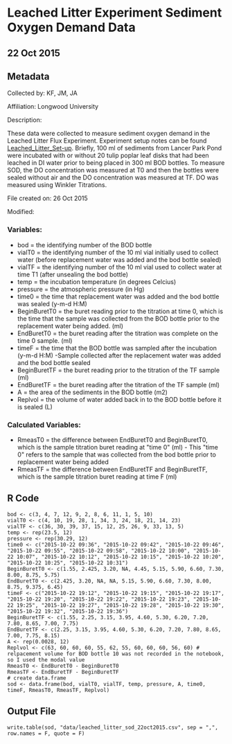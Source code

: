 # Leached Litter Experiment Sediment Oxygen Demand Data

## 22 Oct 2015

## Metadata

Collected by: KF, JM, JA 

Affiliation: Longwood University

Description: 

These data were collected to measure sediment oxygen demand in the Leached Litter Flux Experiment. Experiment setup notes can be found [Leached_Litter_Set-up](githuburl). Briefly, 100 ml of sediments from Lancer Park Pond were incubated with or without 20 tulip poplar leaf disks that had been leached in DI water prior to being placed in 300 ml BOD bottles. To measure SOD, the DO concentration was measured at T0 and then the bottles were sealed without air and the DO concentration was measured at TF.  DO was measured using Winkler Titrations.

File created on:  26 Oct 2015

Modified:



### Variables:

* bod = the identifying number of the BOD bottle
* vialT0 = the identifying number of the 10 ml vial initially used to collect water (before replacement water was added and the bod bottle sealed)
* vialTF = the identifying number of the 10 ml vial used to collect water at time T1 (after unsealing the bod bottle)
* temp = the incubation temperature (in degrees Celcius)
* pressure = the atmospheric pressure (in Hg)
* time0 = the time that replacement water was added and the bod bottle was sealed (y-m-d H:M)
* BeginBuretT0 = the buret reading prior to the titration at time 0, which is the time that the sample was collected from the BOD bottle prior to the replacement water being added. (ml)
* EndBuretT0 = the buret reading after the titration was complete on the time 0 sample. (ml)
* timeF = the time that the BOD bottle was sampled after the incubation (y-m-d H:M) -Sample collected after the replacement water was added and the bod bottle sealed
* BeginBuretTF = the buret reading prior to the titration of the TF sample (ml)
* EndBuretTF = the buret reading after the titration of the TF sample (ml)
* A = the area of the sediments in the BOD bottle (m2)
* Replvol = the volume of water added back in to the BOD bottle before it is sealed (L)

### Calculated Variables:

* RmeasT0 = the difference between EndBuretT0 and BeginBuretT0, which is the sample titration buret reading at "time 0" (ml) - This "time 0" refers to the sample that was collected from the bod bottle prior to replacement water being added
* RmeasTF = the difference between EndBuretTF and BeginBuretTF, which is the sample titration buret reading at time F (ml)

## R Code

    bod <- c(3, 4, 7, 12, 9, 2, 8, 6, 11, 1, 5, 10) 
    vialT0 <- c(4, 10, 19, 28, 1, 34, 3, 24, 18, 21, 14, 23)
    vialTF <- c(36, 30, 39, 37, 15, 12, 25, 26, 9, 33, 13, 5)
    temp <- rep(23.5, 12)
    pressure <- rep(30.29, 12) 
    time0 <- c("2015-10-22 09:36", "2015-10-22 09:42", "2015-10-22 09:46", "2015-10-22 09:55", "2015-10-22 09:58", "2015-10-22 10:00", "2015-10-22 10:07", "2015-10-22 10:12", "2015-10-22 10:15", "2015-10-22 10:20", "2015-10-22 10:25", "2015-10-22 10:31")  
    BeginBuretT0 <- c(1.55, 2.425, 3.20, NA, 4.45, 5.15, 5.90, 6.60, 7.30, 8.00, 8.75, 5.75)
    EndBuretT0 <- c(2.425, 3.20, NA, NA, 5.15, 5.90, 6.60, 7.30, 8.00, 8.75, 9.375, 6.45)
    timeF <- c("2015-10-22 19:12", "2015-10-22 19:15", "2015-10-22 19:17", "2015-10-22 19:20", "2015-10-22 19:22", "2015-10-22 19:23", "2015-10-22 19:25", "2015-10-22 19:27", "2015-10-22 19:28", "2015-10-22 19:30", "2015-10-22 19:32", "2015-10-22 19:36")  
    BeginBuretTF <- c(1.55, 2.25, 3.15, 3.95, 4.60, 5.30, 6.20, 7.20, 7.80, 8.65, 7.00, 7.75)
    EndBuretTF <- c(2.25, 3.15, 3.95, 4.60, 5.30, 6.20, 7.20, 7.80, 8.65, 7.00, 7.75, 8.15)
    A <- rep(0.0028, 12)
    Replvol <- c(63, 60, 60, 60, 55, 62, 55, 60, 60, 60, 56, 60) # relpacement volume for BOD bottle 10 was not recorded in the notebook, so I used the modal value
    RmeasT0 <- EndBuretT0 - BeginBuretT0    
    RmeasTF <- EndBuretTF - BeginBuretTF
    # create data.frame
    sod <- data.frame(bod, vialT0, vialTF, temp, pressure, A, time0, timeF, RmeasT0, RmeasTF, Replvol)

## Output File 

    write.table(sod, "data/leached_litter_sod_22oct2015.csv", sep = ",", row.names = F, quote = F) 
